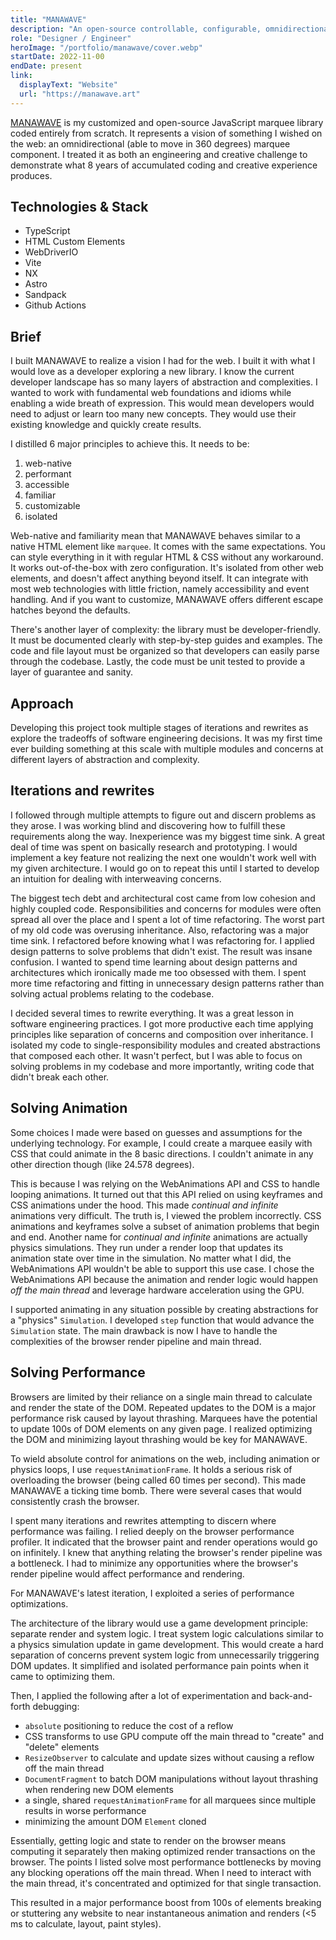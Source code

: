 ```yaml
---
title: "MANAWAVE"
description: "An open-source controllable, configurable, omnidirectional marquee, and design experiment."
role: "Designer / Engineer"
heroImage: "/portfolio/manawave/cover.webp"
startDate: 2022-11-00
endDate: present
link:
  displayText: "Website"
  url: "https://manawave.art"
---
```


[MANAWAVE](https://manawave.art) is my customized and open-source JavaScript marquee library coded entirely from scratch. It represents a vision of something I wished on the web: an omnidirectional (able to move in 360 degrees) marquee component. I treated it as both an engineering and creative challenge to demonstrate what 8 years of accumulated coding and creative experience produces.

## Technologies & Stack

- TypeScript
- HTML Custom Elements
- WebDriverIO
- Vite
- NX
- Astro
- Sandpack
- Github Actions

## Brief

I built MANAWAVE to realize a vision I had for the web. I built it with what I would love as a developer exploring a new library. I know the current developer landscape has so many layers of abstraction and complexities. I wanted to work with fundamental web foundations and idioms while enabling a wide breath of expression. This would mean developers would need to adjust or learn too many new concepts. They would use their existing knowledge and quickly create results.

I distilled 6 major principles to achieve this. It needs to be:

1. web-native
2. performant
3. accessible
4. familiar
5. customizable
6. isolated

Web-native and familiarity mean that MANAWAVE behaves similar to a native HTML element like `marquee`. It comes with the same expectations. You can style everything in it with regular HTML & CSS without any workaround. It works out-of-the-box with zero configuration. It's isolated from other web elements, and doesn't affect anything beyond itself. It can integrate with most web technologies with little friction, namely accessibility and event handling. And if you want to customize, MANAWAVE offers different escape hatches beyond the defaults.

There's another layer of complexity: the library must be developer-friendly. It must be documented clearly with step-by-step guides and examples. The code and file layout must be organized so that developers can easily parse through the codebase. Lastly, the code must be unit tested to provide a layer of guarantee and sanity.

## Approach

Developing this project took multiple stages of iterations and rewrites as explore the tradeoffs of software engineering decisions. It was my first time ever building something at this scale with multiple modules and concerns at different layers of abstraction and complexity.

## Iterations and rewrites

I followed through multiple attempts to figure out and discern problems as they arose. I was working blind and discovering how to fulfill these requirements along the way. Inexperience was my biggest time sink. A great deal of time was spent on basically research and prototyping. I would implement a key feature not realizing the next one wouldn't work well with my given architecture. I would go on to repeat this until I started to develop an intuition for dealing with interweaving concerns.

The biggest tech debt and architectural cost came from low cohesion and highly coupled code. Responsibilities and concerns for modules were often spread all over the place and I spent a lot of time refactoring. The worst part of my old code was overusing inheritance. Also, refactoring was a major time sink. I refactored before knowing what I was refactoring for. I applied design patterns to solve problems that didn't exist. The result was insane confusion. I wanted to spend time learning about design patterns and architectures which ironically made me too obsessed with them. I spent more time refactoring and fitting in unnecessary design patterns rather than solving actual problems relating to the codebase.

I decided several times to rewrite everything. It was a great lesson in software engineering practices. I got more productive each time applying principles like separation of concerns and composition over inheritance. I isolated my code to single-responsibility modules and created abstractions that composed each other. It wasn't perfect, but I was able to focus on solving problems in my codebase and more importantly, writing code that didn't break each other.

## Solving Animation

Some choices I made were based on guesses and assumptions for the underlying technology. For example, I could create a marquee easily with CSS that could animate in the 8 basic directions. I couldn't animate in any other direction though (like 24.578 degrees).

This is because I was relying on the WebAnimations API and CSS to handle looping animations. It turned out that this API relied on using keyframes and CSS animations under the hood. This made _continual and infinite_ animations very difficult. The truth is, I viewed the problem incorrectly. CSS animations and keyframes solve a subset of animation problems that begin and end. Another name for _continual and infinite_ animations are actually physics simulations. They run under a render loop that updates its animation state over time in the simulation. No matter what I did, the WebAnimations API wouldn't be able to support this use case. I chose the WebAnimations API because the animation and render logic would happen _off the main thread_ and leverage hardware acceleration using the GPU.

I supported animating in any situation possible by creating abstractions for a "physics" `Simulation`. I developed `step` function that would advance the `Simulation` state. The main drawback is now I have to handle the complexities of the browser render pipeline and main thread.

## Solving Performance

Browsers are limited by their reliance on a single main thread to calculate and render the state of the DOM. Repeated updates to the DOM is a major performance risk caused by layout thrashing. Marquees have the potential to update 100s of DOM elements on any given page. I realized optimizing the DOM and minimizing layout thrashing would be key for MANAWAVE.

To wield absolute control for animations on the web, including animation or physics loops, I use `requestAnimationFrame`. It holds a serious risk of overloading the browser (being called 60 times per second). This made MANAWAVE a ticking time bomb. There were several cases that would consistently crash the browser.

I spent many iterations and rewrites attempting to discern where performance was failing. I relied deeply on the browser performance profiler. It indicated that the browser paint and render operations would go on infinitely. I knew that anything relating the browser's render pipeline was a bottleneck. I had to minimize any opportunities where the browser's render pipeline would affect performance and rendering.

For MANAWAVE's latest iteration, I exploited a series of performance optimizations.

The architecture of the library would use a game development principle: separate render and system logic. I treat system logic calculations similar to a physics simulation update in game development. This would create a hard separation of concerns prevent system logic from unnecessarily triggering DOM updates. It simplified and isolated performance pain points when it came to optimizing them.

Then, I applied the following after a lot of experimentation and back-and-forth debugging:

- `absolute` positioning to reduce the cost of a reflow
- CSS transforms to use GPU compute off the main thread to "create" and "delete" elements
- `ResizeObserver` to calculate and update sizes without causing a reflow off the main thread
- `DocumentFragment` to batch DOM manipulations without layout thrashing when rendering new DOM elements
- a single, shared `requestAnimationFrame` for all marquees since multiple results in worse performance
- minimizing the amount DOM `Element` cloned

Essentially, getting logic and state to render on the browser means computing it separately then making optimized render transactions on the browser. The points I listed solve most performance bottlenecks by moving any blocking operations off the main thread. When I need to interact with the main thread, it's concentrated and optimized for that single transaction.

This resulted in a major performance boost from 100s of elements breaking or stuttering any website to near instantaneous animation and renders (<5 ms to calculate, layout, paint styles).
